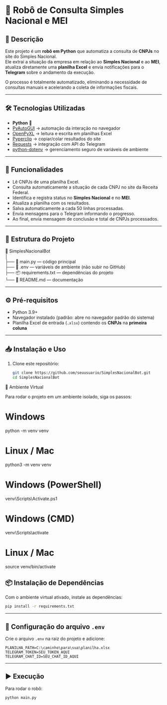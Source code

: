 # 🤖 Robô de Consulta Simples Nacional e MEI

## 📌 Descrição
Este projeto é um **robô em Python** que automatiza a consulta de **CNPJs** no site do Simples Nacional.  
Ele extrai a situação da empresa em relação ao **Simples Nacional** e ao **MEI**, atualiza diretamente uma **planilha Excel** e envia notificações para o **Telegram** sobre o andamento da execução.

O processo é totalmente automatizado, eliminando a necessidade de consultas manuais e acelerando a coleta de informações fiscais.

---

## 🛠 Tecnologias Utilizadas
- **Python** 🐍  
- [PyAutoGUI](https://pypi.org/project/PyAutoGUI/) → automação da interação no navegador  
- [OpenPyXL](https://pypi.org/project/openpyxl/) → leitura e escrita em planilhas Excel  
- [Pyperclip](https://pypi.org/project/pyperclip/) → copiar/colar resultados do site  
- [Requests](https://pypi.org/project/requests/) → integração com API do Telegram  
- [python-dotenv](https://pypi.org/project/python-dotenv/) → gerenciamento seguro de variáveis de ambiente  

---

## 🚀 Funcionalidades

- Lê CNPJs de uma planilha Excel.  
- Consulta automaticamente a situação de cada CNPJ no site da Receita Federal.  
- Identifica e registra status no **Simples Nacional** e no **MEI**.  
- Atualiza a planilha com os resultados.  
- Salva automaticamente a cada 50 linhas processadas.  
- Envia mensagens para o Telegram informando o progresso.  
- Ao final, envia mensagem de conclusão e total de CNPJs processados.  

---

## 📂 Estrutura do Projeto
📁 SimplesNacionalBot  
│  
├── 📜 main.py — código principal  
├── 🔑 .env — variáveis de ambiente (não subir no GitHub)  
├── 📦 requirements.txt — dependências do projeto  
└── 📘 README.md — documentação  

---

## ⚙️ Pré-requisitos
- Python 3.9+  
- Navegador instalado (padrão: abre no navegador padrão do sistema)  
- Planilha Excel de entrada (`.xlsx`) contendo os **CNPJs** na **primeira coluna**  

---

## 📥 Instalação e Uso
1. Clone este repositório:
   ```bash
   git clone https://github.com/seuusuario/SimplesNacionalBot.git
   cd SimplesNacionalBot

🐍 Ambiente Virtual

Para rodar o projeto em um ambiente isolado, siga os passos:

# Windows
python -m venv venv

# Linux / Mac
python3 -m venv venv

# Windows (PowerShell)
venv\Scripts\Activate.ps1

# Windows (CMD)
venv\Scripts\activate

# Linux / Mac
source venv/bin/activate

## 📦 Instalação de Dependências
Com o ambiente virtual ativado, instale as dependências:

```bash        
pip install -r requirements.txt
```            

---

## 🔑 Configuração do arquivo `.env`
Crie o arquivo `.env` na raiz do projeto e adicione:

```env        
PLANILHA_PATH=C:\caminho\para\sua\planilha.xlsx
TELEGRAM_TOKEN=SEU_TOKEN_AQUI
TELEGRAM_CHAT_ID=SEU_CHAT_ID_AQUI
```            

---

## ▶️ Execução
Para rodar o robô:

```bash       
python main.py
```           
